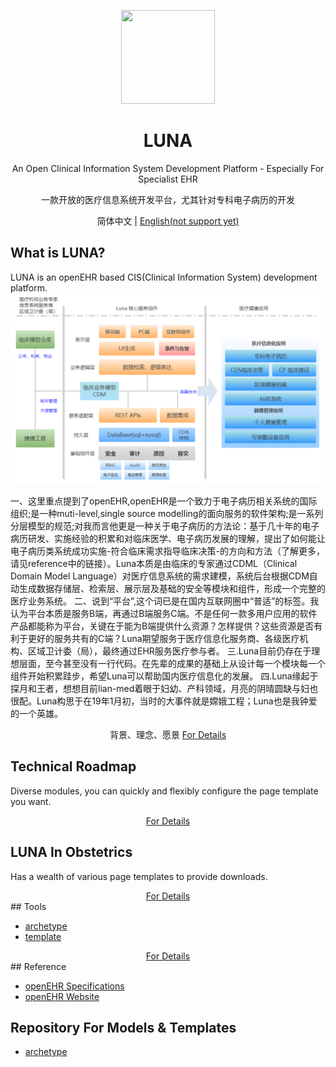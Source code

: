<p align="center">
  <a href="http://landing.ant.design">
    <img width="150px" height="150px" src="https://gw.alipayobjects.com/zos/rmsportal/hSYPdZJwZeXAgfkktcEu.svg"/>
  </a>
</p>
<h1 align="center">LUNA</h1>

<div align="center">
  

An Open Clinical Information System Development Platform - Especially For Specialist EHR

一款开放的医疗信息系统开发平台，尤其针对专科电子病历的开发
</div>

<div align="center"> 简体中文 | <a href="./README-zh_CN.md">English(not support yet)</a></div>

## What is LUNA?

LUNA is an openEHR based CIS(Clinical Information System) development platform.  
<img src="./luna_arc.png"/>

一、这里重点提到了openEHR,openEHR是一个致力于电子病历相关系统的国际组织;是一种muti-level,single source modelling的面向服务的软件架构;是一系列分层模型的规范;对我而言他更是一种关于电子病历的方法论：基于几十年的电子病历研发、实施经验的积累和对临床医学、电子病历发展的理解，提出了如何能让电子病历类系统成功实施-符合临床需求指导临床决策-的方向和方法（了解更多，请见reference中的链接）。Luna本质是由临床的专家通过CDML（Clinical Domain Model Language）对医疗信息系统的需求建模，系统后台根据CDM自动生成数据存储层、检索层、展示层及基础的安全等模块和组件，形成一个完整的医疗业务系统。  二、说到“平台”,这个词已是在国内互联网圈中“普适”的标签。我认为平台本质是服务B端，再通过B端服务C端。不是任何一款多用户应用的软件产品都能称为平台，关键在于能为B端提供什么资源？怎样提供？这些资源是否有利于更好的服务共有的C端？Luna期望服务于医疗信息化服务商、各级医疗机构、区域卫计委（局），最终通过EHR服务医疗参与者。  三.Luna目前仍存在于理想层面，至今甚至没有一行代码。在先辈的成果的基础上从设计每一个模块每一个组件开始积累跬步，希望Luna可以帮助国内医疗信息化的发展。
四.Luna缘起于探月和王者，想想目前lian-med着眼于妇幼、产科领域，月亮的阴晴圆缺与妇也很配。Luna构思于在19年1月初，当时的大事件就是嫦娥工程；Luna也是我钟爱的一个英雄。
<div align="center">
背景、理念、愿景
  <a href="./docs/whats-zh.md">For Details</a>
</div>

## Technical Roadmap

Diverse modules, you can quickly and flexibly configure the page template you want.
<div align="center">
  <a href="./docs/roadmap-zh_CN.md">For Details</a>
</div>

## LUNA In Obstetrics

Has a wealth of various page templates to provide downloads.
<div align="center">
  <a href="./docs/obis-zh_CN.md">For Details</a>
</div>
## Tools 

- [archetype](https://github.com/ant-motion/ant-motion-dva-cli-example)
- [template](https://github.com/ant-motion/ant-motion-dva-cli-example)
<div align="center">
  <a href="./docs/tools-zh_CN.md">For Details</a>
</div>
## Reference

- [openEHR Specifications](https://specifications.openehr.org/)
- [openEHR Website](https://www.openehr.org/)

## Repository For Models & Templates 

- [archetype](https://github.com/ant-motion/ant-motion-dva-cli-example)
